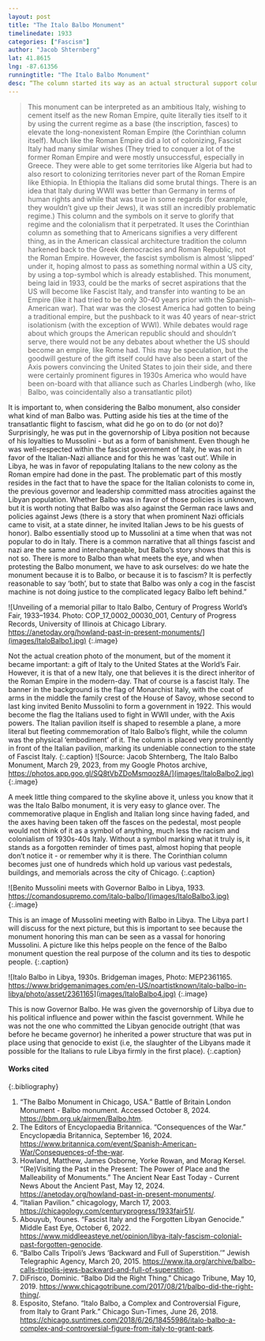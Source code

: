 ```yaml
---
layout: post 
title: "The Italo Balbo Monument" 
timelinedate: 1933 
categories: ["Fascism"] 
author: "Jacob Shternberg" 
lat: 41.8615 
lng: -87.61356 
runningtitle: "The Italo Balbo Monument" 
desc: “The column started its way as an actual structural support column of a building (not known exactly) on the shores of Ostia, one of Ancient Rome’s port cities. Around 2000 years later, in 1933, it was shipped off on a boat to the United States by Fascist Italy to commemorate the flight of Air Marshall Italo Balbo, who led a transatlantic flight in 1933. The base was also added at this time by Italian architects, made from Travertine, a popular stone used widely during the Roman Empire, containing an inscription and 4 bundles of fasces with axes on the sides.” 
--- 
```

>This monument can be interpreted as an ambitious Italy, wishing to cement itself as the new Roman Empire, quite literally ties itself to it by using the current regime as a base (the inscription, fasces) to elevate the long-nonexistent Roman Empire (the Corinthian column itself). Much like the Roman Empire did a lot of colonizing, Fascist Italy had many similar wishes (They tried to conquer a lot of the former Roman Empire and were mostly unsuccessful, especially in Greece. They were able to get some territories like Algeria but had to also resort to colonizing territories never part of the Roman Empire like Ethiopia. In Ethiopia the Italians did some brutal things. There is an idea that Italy during WWII was better than Germany in terms of human rights and while that was true in some regards (for example, they wouldn’t give up their Jews), it was still an incredibly problematic regime.) This column and the symbols on it serve to glorify that regime and the colonialism that it perpetrated. It uses the Corinthian column as something that to Americans signifies a very different thing, as in the American classical architecture tradition the column harkened back to the Greek democracies and Roman Republic, not the Roman Empire. However, the fascist symbolism is almost ‘slipped’ under it, hoping almost to pass as something normal within a US city, by using a top-symbol which is already established. This monument, being laid in 1933, could be the marks of secret aspirations that the US will become like Fascist Italy, and transfer into wanting to be an Empire (like it had tried to be only 30-40 years prior with the Spanish-American war). That war was the closest America had gotten to being a traditional empire, but the pushback to it was 40 years of near-strict isolationism (with the exception of WWI). While debates would rage about which groups the American republic should and shouldn’t serve, there would not be any debates about whether the US should become an empire, like Rome had. This may be speculation, but the goodwill gesture of the gift itself could have also been a start of the Axis powers convincing the United States to join their side, and there were certainly prominent figures in 1930s America who would have been on-board with that alliance such as Charles Lindbergh (who, like Balbo, was coincidentally also a transatlantic pilot) 
> 
It is important to, when considering the Balbo monument, also consider what kind of man Balbo was. Putting aside his ties at the time of the transatlantic flight to fascism, what did he go on to do (or not do)? Surprisingly, he was put in the governorship of Libya position not because of his loyalties to Mussolini - but as a form of banishment. Even though he was well-respected within the fascist government of Italy, he was not in favor of the Italian-Nazi alliance and for this he was ‘cast out’. While in Libya, he was in favor of repopulating Italians to the new colony as the Roman empire had done in the past. The problematic part of this mostly resides in the fact that to have the space for the Italian colonists to come in, the previous governor and leadership committed mass atrocities against the Libyan population. Whether Balbo was in favor of those policies is unknown, but it is worth noting that Balbo was also against the German race laws and policies against Jews (there is a story that when prominent Nazi officials came to visit, at a state dinner, he invited Italian Jews to be his guests of honor). Balbo essentially stood up to Mussolini at a time when that was not popular to do in Italy. There is a common narrative that all things fascist and nazi are the same and interchangeable, but Balbo’s story shows that this is not so. There is more to Balbo than what meets the eye, and when protesting the Balbo monument, we have to ask ourselves: do we hate the monument because it is to Balbo, or because it is to fascism? It is perfectly reasonable to say ‘both’, but to state that Balbo was only a cog in the fascist machine is not doing justice to the complicated legacy Balbo left behind.” 

![Unveiling of a memorial pillar to Italo Balbo, Century of Progress World’s Fair, 1933–1934. Photo: COP_17_0002_00030_001, Century of Progress Records, University of Illinois at Chicago Library. https://anetoday.org/howland-past-in-present-monuments/](images/ItaloBalbo1.jpg) {:.image}

Not the actual creation photo of the monument, but of the moment it became important: a gift of Italy to the United States at the World’s Fair. However, it is that of a new Italy, one that believes it is the direct inheritor of the Roman Empire in the modern-day. That of course is a fascist Italy. The banner in the background is the flag of Monarchist Italy, with the coat of arms in the middle the family crest of the House of Savoy, whose second to last king invited Benito Mussolini to form a government in 1922. This would become the flag the Italians used to fight in WWII under, with the Axis powers. The Italian pavilion itself is shaped to resemble a plane, a more literal but fleeting commemoration of Italo Balbo’s flight, while the column was the physical ‘embodiment’ of it. The column is placed very prominently in front of the Italian pavilion, marking its undeniable connection to the state of Fascist Italy. 
{:.caption}
![Source: Jacob Shternberg, The Italo Balbo Monument, March 29, 2023, from my Google Photos archive, https://photos.app.goo.gl/SQ8tVbZDoMsmqoz8A/](images/ItaloBalbo2.jpg) 
{:.image}

A meek little thing compared to the skyline above it, unless you know that it was the Italo Balbo monument, it is very easy to glance over. The commemorative plaque in English and Italian long since having faded, and the axes having been taken off the fasces on the pedestal, most people would not think of it as a symbol of anything, much less the racism and colonialism of 1930s-40s Italy. Without a symbol marking what it truly is, it stands as a forgotten reminder of times past, almost hoping that people don’t notice it - or remember why it is there. The Corinthian column becomes just one of hundreds which hold up various vast pedestals, buildings, and memorials across the city of Chicago. 
{:.caption}

![Benito Mussolini meets with Governor Balbo in Libya, 1933. https://comandosupremo.com/italo-balbo/](images/ItaloBalbo3.jpg) 
{:.image}

This is an image of Mussolini meeting with Balbo in Libya. The Libya part I will discuss for the next picture, but this is important to see because the monument honoring this man can be seen as a vassal for honoring Mussolini. A picture like this helps people on the fence of the Balbo monument question the real purpose of the column and its ties to despotic people. 
{:.caption}

![Italo Balbo in Libya, 1930s. Bridgeman images, Photo: MEP2361165. https://www.bridgemanimages.com/en-US/noartistknown/italo-balbo-in-libya/photo/asset/2361165](images/ItaloBalbo4.jpg) 
{:.image}

This is now Governor Balbo. He was given the governorship of Libya due to his political influence and power within the fascist government. While he was not the one who committed the Libyan genocide outright (that was before he became governor) he inherited a power structure that was put in place using that genocide to exist (i.e, the slaughter of the Libyans made it possible for the Italians to rule Libya firmly in the first place). 
{:.caption}

#### Works cited 
{:.bibliography}
1. “The Balbo Monument in Chicago, USA.” Battle of Britain London Monument - Balbo monument. Accessed October 8, 2024. https://bbm.org.uk/airmen/Balbo.htm. 
2. The Editors of Encyclopaedia Britannica. “Consequences of the War.” Encyclopædia Britannica, September 16, 2024. https://www.britannica.com/event/Spanish-American-War/Consequences-of-the-war. 
3. Howland, Matthew, James Osborne, Yorke Rowan, and Morag Kersel. “(Re)Visiting the Past in the Present: The Power of Place and the Malleability of Monuments.” The Ancient Near East Today - Current News About the Ancient Past, May 12, 2024. https://anetoday.org/howland-past-in-present-monuments/. 
4. “Italian Pavilion.” chicagology, March 17, 2003. https://chicagology.com/centuryprogress/1933fair51/. 
5. Abouyub, Younes. “Fascist Italy and the Forgotten Libyan Genocide.” Middle East Eye, October 6, 2022. https://www.middleeasteye.net/opinion/libya-italy-fascism-colonial-past-forgotten-genocide. 
6. “Balbo Calls Tripoli’s Jews ‘Backward and Full of Superstition.’” Jewish Telegraphic Agency, March 20, 2015. https://www.jta.org/archive/balbo-calls-tripolis-jews-backward-and-full-of-superstition. 
7. DiFrisco, Dominic. “Balbo Did the Right Thing.” Chicago Tribune, May 10, 2019. https://www.chicagotribune.com/2017/08/21/balbo-did-the-right-thing/. 
8. Esposito, Stefano. “Italo Balbo, a Complex and Controversial Figure, from Italy to Grant Park.” Chicago Sun-Times, June 26, 2018. https://chicago.suntimes.com/2018/6/26/18455986/italo-balbo-a-complex-and-controversial-figure-from-italy-to-grant-park. 
